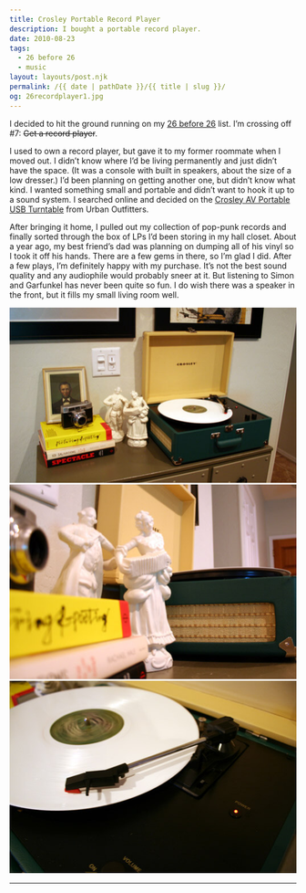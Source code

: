 ```yaml
---
title: Crosley Portable Record Player
description: I bought a portable record player.
date: 2010-08-23
tags: 
  - 26 before 26
  - music
layout: layouts/post.njk
permalink: /{{ date | pathDate }}/{{ title | slug }}/
og: 26recordplayer1.jpg
---
```


I decided to hit the ground running on my [26 before 26](/2010/08/22/26-before-26/) list. I’m crossing off #7: <span style="text-decoration:line-through;">Get a record player</span>.

I used to own a record player, but gave it to my former roommate when I moved out. I didn’t know where I’d be living permanently and just didn’t have the space. (It was a console with built in speakers, about the size of a low dresser.) I’d been planning on getting another one, but didn’t know what kind. I wanted something small and portable and didn’t want to hook it up to a sound system. I searched online and decided on the [Crosley AV Portable USB Turntable](http://www.urbanoutfitters.com/urban/catalog/productdetail.jsp?itemdescription=true&itemCount=80&startValue=1&selectedProductColor=&sortby=&id=15299514&parentid=A_ENT_ELECTRONICS_TURNTABLES&sortProperties=+subCategoryPosition,+product.marketingPriority&navCount=420&navAction=poppushpush&color=&pushId=A_ENT_ELECTRONICS_TURNTABLES&popId=APARTMENT_MEDIA&prepushId=&selectedProductSize=) from Urban Outfitters.

After bringing it home, I pulled out my collection of pop-punk records and finally sorted through the box of LPs I’d been storing in my hall closet. About a year ago, my best friend’s dad was planning on dumping all of his vinyl so I took it off his hands. There are a few gems in there, so I’m glad I did. After a few plays, I’m definitely happy with my purchase. It’s not the best sound quality and any audiophile would probably sneer at it. But listening to Simon and Garfunkel has never been quite so fun. I do wish there was a speaker in the front, but it fills my small living room well.

![](/img/26recordplayer1.jpg)![](/img/26recordplayer2.jpg)![](/img/26recordplayer3.jpg)

---
